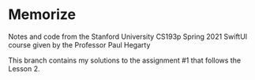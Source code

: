 # Memorize
Notes and code from the Stanford University CS193p Spring 2021 SwiftUI course given by the Professor Paul Hegarty

This branch contains my solutions to the assignment #1 that follows the Lesson 2.
